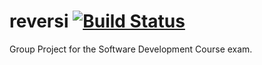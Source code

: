 # reversi [![Build Status](https://travis-ci.com/enricodoretto/reversi.svg?branch=main)](https://travis-ci.com/enricodoretto/reversi)

Group Project for the Software Development Course exam.
